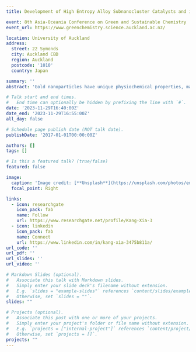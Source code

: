 ```yaml
---
title: Development of High Entropy Alloy Subnanocluster Catalysts and its Structural Reversibility under Oxidative/reductive Conditions

event: 8th Asia-Oceania Conference on Green and Sustainable Chemistry
event_url: https://www.greenchemistry.science.auckland.ac.nz/

location: University of Auckland
address: 
  street: 22 Symonds 
  city: Auckland CBD
  region: Auckland
  postcode: '1010'
  country: Japan

summary: ''
abstract: 'Gold nanoparticles have unique physiochemical properties, making them a subject of great interest as catalysts. Recently, theoretical studies reveal that “anionic” gold nanoparticles can effectively activate molecular oxygen (O2) for oxidation reactions using O2 as the sole oxidant. However, due to the complexity and difficulty of designing these catalysts, limited studies have been reported. Herein, we report a feasible methodology of obtaining stable and reactive “anionic” gold nanoparticle catalysts by utilizing multidentate polyoxometalates (POMs) as protecting ligands toward efficient oxidation reactions using O2 as a green oxidant. We confirmed the existence of robust electronic interaction between gold nanoparticles and multidentate POMs, and the electronic states and reactivity of the gold nanoparticle catalysts can be sequentially modulated. Notably, these catalysts display excellent performance in oxidative dehydrogenation of piperidone derivatives to the corresponding enaminone products. Furthermore, these catalysts possessed higher stability than conventional gold nanoparticle catalysts without this modification. Our findings highlight the ability of inorganic multidentate POM ligands, bearing structural stability, steric and electronic effect, to confer long-lived and highly reactive characteristics upon gold nanoparticles. These approaches can be further extended to preparing various metal nanoparticles other than gold, enabling the design of novel nanomaterials for the development of environmentally benign reactions.'

# Talk start and end times.
#   End time can optionally be hidden by prefixing the line with `#`.
date: '2023-11-29T16:40:00Z'
date_end: '2023-11-29T16:55:00Z'
all_day: false

# Schedule page publish date (NOT talk date).
publishDate: '2017-01-01T00:00:00Z'

authors: []
tags: []

# Is this a featured talk? (true/false)
featured: false

image:
  caption: 'Image credit: [**Unsplash**](https://unsplash.com/photos/empty-brown-theater-chairs-pcGLNRCICnA)'
  focal_point: Right

links:
  - icon: researchgate
    icon_pack: fab
    name: Follow
    url: https://www.researchgate.net/profile/Kang-Xia-3
  - icon: linkedin
    icon_pack: fab
    name: Connect
    url: https://www.linkedin.com/in/kang-xia-3475b811a/
url_code: ''
url_pdf: ''
url_slides: ''
url_video: ''

# Markdown Slides (optional).
#   Associate this talk with Markdown slides.
#   Simply enter your slide deck's filename without extension.
#   E.g. `slides = "example-slides"` references `content/slides/example-slides.md`.
#   Otherwise, set `slides = ""`.
slides: ""

# Projects (optional).
#   Associate this post with one or more of your projects.
#   Simply enter your project's folder or file name without extension.
#   E.g. `projects = ["internal-project"]` references `content/project/deep-learning/index.md`.
#   Otherwise, set `projects = []`.
projects: ""
---
```

